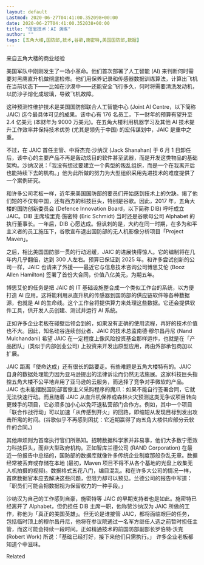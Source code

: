 ```yaml
---
layout: default
Lastmod: 2020-06-27T04:41:00.352098+00:00
date: 2020-06-27T04:41:00.352038+00:00
title: "信息技术：AI 演练"
author: ""
tags: [五角大楼,国防部,技术,谷歌,施密特,美国国防部,数据]
---
```


来自五角大楼的商业经验

美国军队中刚刚发生了一场小革命。他们首次部署了人工智能 (AI) 来判断何时需要对黑鹰直升机做彻底检修。他们用保养记录和传感器数据训练算法，计算出飞机在当前状态下——比如在沙漠中——还能安全飞行多久，何时将需要清洗发动机，以防沙子熔化成玻璃，导致飞机故障。

这种预测性维护技术是美国国防部联合人工智能中心 (Joint AI Centre，以下简称 JAIC) 迄今最具体可见的成果。该中心有 176 名员工，下一财年的预算有望升至 2.4 亿美元 (本财年为 9000 万美元)。在五角大楼利用机器学习及其他 AI 技术提升工作效率并保持技术优势 (尤其是领先于中国) 的宏伟谋划中，JAIC 是重中之重。

不过，在 JAIC 首任主管、中将杰克·沙纳汉 (Jack Shanahan) 于 6 月 1 日卸任后，该中心的主要产品不再是轰动炫目的软件甚至武器，而是开发这类物品的基础架构。沙纳汉说：「我没有想过要建立一个典型的叛乱组织，而是一个在我离开后也能持续下去的机构。」他为此所做的努力为大型组织采用先进技术的难度提供了一个案例研究。

和许多公司老板一样，近年来美国国防部的要员们开始感到技术上的欠缺。揭了他们短的不仅有中国，还有西方的科技巨头，特别是谷歌。因此，2017 年，五角大楼的国防创新委员会 (Defence Innovation Board，以下简称 DIB) 呼吁成立 JAIC。DIB 主席埃里克·施密特 (Eric Schmidt) 当时还是谷歌母公司 Alphabet 的执行董事长。一年后，DIB 心愿达成。但讽刺的是，大约在同一时期，在多为和平主义者的员工施压下，谷歌宣布退出国防部的无人机影像分析项目「Project Maven」。

之后，相比美国国防部一贯的行动迟缓，JAIC 的进展快得惊人。它的编制将在几年内几乎翻倍，达到 300 人左右。预算已保证到 2025 年。和许多尝试创新的公司一样，JAIC 也请来了外援——最近它与信息技术咨询公司博思艾伦 (Booz Allen Hamilton) 签署了首份大合同，价值八亿美元，为期五年。

博思艾伦的任务是把 JAIC 的 IT 基础设施整合成一个类似工作台的系统，以方便打造 AI 应用。这将能利用从直升机的传感器到国防部的供应链软件等各种数据源，也就是 AI 的生命线。这个工作台将提供算力来处理这些数据。它还会提供软件工具，供开发人员创建、测试并运行 AI 系统。

正如许多企业老板在碰壁后领会到的，如果没有正确的使用流程，再好的技术价值也不大。因此，知名硅谷连续创业者、JAIC 的技术总监南德·穆尔昌丹尼 (Nand Mulchandani) 希望 JAIC 在一定程度上像风险投资基金那样运作，也就是在「产品团队」(类似于内部创业公司) 上投资来开发出原型应用，再由外部承包商加以扩展。

JAIC 距离「使命达成」还有很长的路要走。有些难题是五角大楼特有的。JAIC 自身的数据处理能力因为亚马逊提出的法律诉讼而仍然无法施展。这家科技巨头指控五角大楼不公平地弃用了亚马逊的云服务，而选择了竞争对手微软的产品。JAIC 也未能摆脱国防部官僚主义采购程序的魔爪：如果不能自行签署合同，它就无法快速行动。而且随着 JAIC 从直升机保养或森林火灾预测这类无争议项目转向更棘手的项目，它必须多加小心以免吓退私营部门合作方。例如，其中一个项目「联合作战行动」可以加速「从传感到开火」的回路，即缩短从发现目标到发出攻击所需的时间。(谷歌似乎不再感到困扰：它近期赢得了向五角大楼供应部分云软件的合同。)

其他麻烦则为首席执行官们所熟知。招聘数据科学家并非易事，他们大多数宁愿效力科技巨头，而非大型政府机构。正如智库兰德公司 (RAND Corporation) 在最近一份报告中总结的，国防部的数据库就像许多传统企业制度那般杂乱无章。数据经常被丢弃或存储在本地 (最初，Maven 项目不得不从各个基地的光盘上收集无人机拍摄的视频)。数据格式五花八门，编目混乱。和在许多大公司的情况一样，首席数据官本应去解决这些问题，但阻力却可以预见。兰德公司的报告中写道：「职员们可能会把数据视为保留权力的一种手段。」

沙纳汉为自己的工作感到自豪，施密特等 JAIC 的早期支持者也是如此。施密特已经离开了 Alphabet，但仍担任 DIB 主席一职，他称赞沙纳汉为 JAIC 所做的工作，称他为「真正的美国英雄」。但无论是谁接管 JAIC，都将面临艰巨的任务，包括临时顶上的穆尔昌丹尼，他将在参议院通过一名军方继任人选之前暂时担任主管，而这可能会持续一段时间。正如精通技术的前国防部副部长罗伯特·沃克 (Robert Work) 所说：「基础已经打好，接下来他们只需执行。」 许多企业老板都知道个中滋味。

Related

